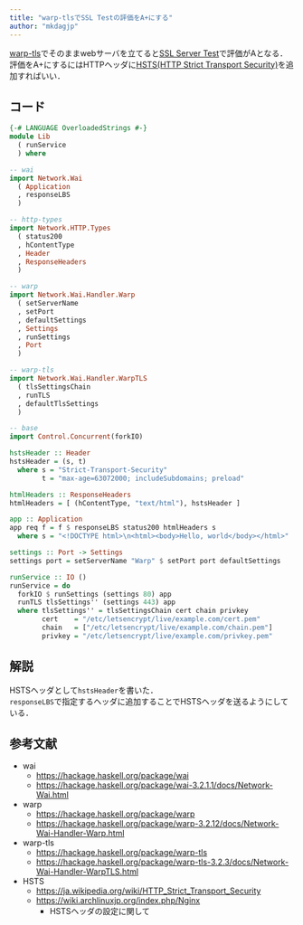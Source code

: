 ```yaml
---
title: "warp-tlsでSSL Testの評価をA+にする"
author: "mkdagjp"
---
```

[warp-tls](https://hackage.haskell.org/package/warp-tls)でそのままwebサーバを立てると[SSL Server Test](https://www.ssllabs.com/ssltest/)で評価がAとなる．  
評価をA+にするにはHTTPヘッダに[HSTS(HTTP Strict Transport Security)](https://ja.wikipedia.org/wiki/HTTP_Strict_Transport_Security)を追加すればいい．

## コード
```Haskell
{-# LANGUAGE OverloadedStrings #-}
module Lib
  ( runService
  ) where

-- wai
import Network.Wai
  ( Application
  , responseLBS
  )

-- http-types
import Network.HTTP.Types
  ( status200
  , hContentType
  , Header
  , ResponseHeaders
  )

-- warp
import Network.Wai.Handler.Warp
  ( setServerName
  , setPort
  , defaultSettings
  , Settings
  , runSettings
  , Port
  )

-- warp-tls
import Network.Wai.Handler.WarpTLS
  ( tlsSettingsChain
  , runTLS
  , defaultTlsSettings
  )

-- base
import Control.Concurrent(forkIO)

hstsHeader :: Header
hstsHeader = (s, t)
  where s = "Strict-Transport-Security"
        t = "max-age=63072000; includeSubdomains; preload"

htmlHeaders :: ResponseHeaders
htmlHeaders = [ (hContentType, "text/html"), hstsHeader ]

app :: Application
app req f = f $ responseLBS status200 htmlHeaders s
  where s = "<!DOCTYPE html>\n<html><body>Hello, world</body></html>"

settings :: Port -> Settings
settings port = setServerName "Warp" $ setPort port defaultSettings

runService :: IO ()
runService = do
  forkIO $ runSettings (settings 80) app
  runTLS tlsSettings'' (settings 443) app
  where tlsSettings'' = tlsSettingsChain cert chain privkey
        cert    = "/etc/letsencrypt/live/example.com/cert.pem"
        chain   = ["/etc/letsencrypt/live/example.com/chain.pem"]
        privkey = "/etc/letsencrypt/live/example.com/privkey.pem"
```

## 解説
HSTSヘッダとして```hstsHeader```を書いた．  
```responseLBS```で指定するヘッダに追加することでHSTSヘッダを送るようにしている．

## 参考文献
* wai
    * <https://hackage.haskell.org/package/wai>
    * <https://hackage.haskell.org/package/wai-3.2.1.1/docs/Network-Wai.html>
* warp
    * <https://hackage.haskell.org/package/warp>
    * <https://hackage.haskell.org/package/warp-3.2.12/docs/Network-Wai-Handler-Warp.html>
* warp-tls
    * <https://hackage.haskell.org/package/warp-tls>
    * <https://hackage.haskell.org/package/warp-tls-3.2.3/docs/Network-Wai-Handler-WarpTLS.html>
* HSTS
    * <https://ja.wikipedia.org/wiki/HTTP_Strict_Transport_Security>
    * <https://wiki.archlinuxjp.org/index.php/Nginx>
        * HSTSヘッダの設定に関して
